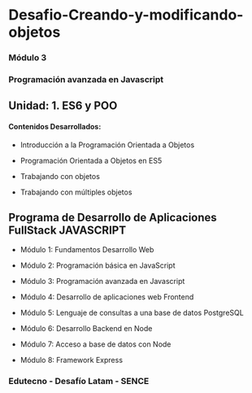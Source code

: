 # Desafio-Creando-y-modificando-objetos

### Módulo 3
### Programación avanzada en Javascript

## Unidad: 1. ES6 y POO

#### Contenidos Desarrollados:

- Introducción a la Programación Orientada a Objetos

- Programación Orientada a Objetos en ES5

- Trabajando con objetos

- Trabajando con múltiples objetos


## Programa de Desarrollo de Aplicaciones FullStack JAVASCRIPT

- Módulo 1: Fundamentos Desarrollo Web

- Módulo 2: Programación básica en JavaScript

- Módulo 3: Programación avanzada en Javascript

- Módulo 4: Desarrollo de aplicaciones web Frontend

- Módulo 5: Lenguaje de consultas a una base de datos PostgreSQL

- Módulo 6: Desarrollo Backend en Node

- Módulo 7: Acceso a base de datos con Node

- Módulo 8: Framework Express


### Edutecno - Desafío Latam - SENCE